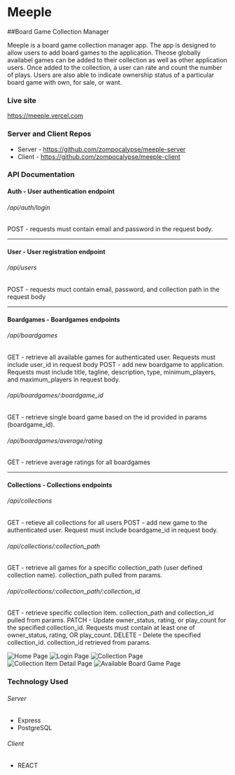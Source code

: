 # Meeple
##Board Game Collection Manager

Meeple is a board game collection manager app.  The app is designed to allow users to add board games to the application.  Theose globally availabel games can be added to their collection as well as other application users.  Once added to the collection, a user can rate and count the number of plays.  Users are also able to indicate ownership status of a particular board game with own, for sale, or want.

### Live site
https://meeple.vercel.com

### Server and Client Repos
- Server - https://github.com/zompocalypse/meeple-server
- Client - https://github.com/zompocalypse/meeple-client

### API Documentation
#### Auth  - User authentication endpoint
###### /api/auth/login
POST - requests must contain email and password in the request body.

------------
#### User - User registration endpoint
###### /api/users
POST - requests muct contain email, password, and collection path in the request body

------------

#### Boardgames - Boardgames endpoints
###### /api/boardgames
GET - retrieve all available games for authenticated user.  Requests must include user_id in request body
POST - add new boardgame to application.  Requests must include title, tagline, description, type, minimum_players, and maximum_players in request body.

###### /api/boardgames/:boardgame_id
GET - retrieve single board game based on the id provided in params (boardgame_id).

###### /api/boardgames/average/rating
GET - retrieve average ratings for all boardgames

------------

#### Collections - Collections endpoints
###### /api/collections
GET - retieve all collections for all users
POST - add new game to the authenticated user.  Request must include boardgame_id in request body.

###### /api/collections/:collection_path
GET - retrieve all games for a specific collection_path (user defined collection name).  collection_path pulled from params.

###### /api/collections/:collection_path/:collection_id
GET - retrieve specific collection item.  collection_path and collection_id pulled from params.
PATCH - Update owner_status, rating, or play_count for the specified collection_id.  Requests must contain at least one of owner_status, rating, OR play_count.
DELETE - Delete the specified collection_id.  collection_id retrieved from params.

![Home Page](https://imgur.com/1exia5c "Home Page")
![Login Page](https://imgur.com/Ng4U5e3 "Login Page")
![Collection Page](https://imgur.com/88O1xlW "Collection Page")
![Collection Item Detail Page](https://imgur.com/ak2EtDZ "Collection Item Detail Page")
![Available Board Game Page](https://imgur.com/tquBfxa "Available Board Game Page")

### Technology Used
###### Server
- Express
- PostgreSQL

###### Client
- REACT
